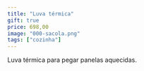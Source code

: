 ```yaml
---
title: "Luva térmica"
gift: true
price: 698,00
image: "000-sacola.png"
tags: ["cozinha"]
---
```


Luva térmica para pegar panelas aquecidas.